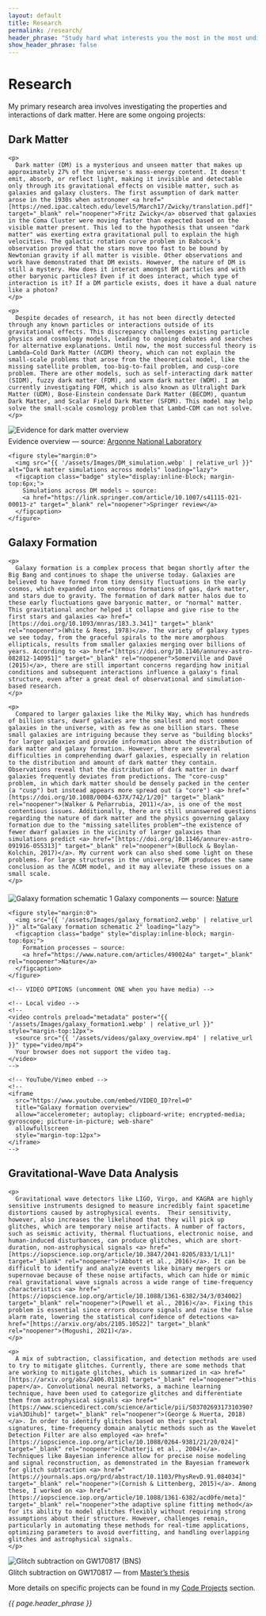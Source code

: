```yaml
---
layout: default
title: Research
permalink: /research/
header_phrase: "Study hard what interests you the most in the most undisciplined, irreverent, and original manner possible. - Richard Feynman"
show_header_phrase: false
---
```


<h1>Research</h1>

<p>My primary research area involves investigating the properties and interactions of dark matter. Here are some ongoing projects:</p>

<!-- ========== Topic 1: text left | media right ========== -->
<section class="research-section">
  <div class="content">
    <h2>Dark Matter</h2>

    <p>
      Dark matter (DM) is a mysterious and unseen matter that makes up approximately 27% of the universe's mass-energy content. It doesn't emit, absorb, or reflect light, making it invisible and detectable only through its gravitational effects on visible matter, such as galaxies and galaxy clusters. The first assumption of dark matter arose in the 1930s when astronomer <a href="[https://ned.ipac.caltech.edu/level5/March17/Zwicky/translation.pdf]" target="_blank" rel="noopener">Fritz Zwicky</a> observed that galaxies in the Coma Cluster were moving faster than expected based on the visible matter present. This led to the hypothesis that unseen "dark matter" was exerting extra gravitational pull to explain the high velocities. The galactic rotation curve problem in Babcock's observation proved that the stars move too fast to be bound by Newtonian gravity if all matter is visible. Other observations and work have demonstrated that DM exists. However, the nature of DM is still a mystery. How does it interact amongst DM particles and with other baryonic particles? Even if it does interact, which type of interaction is it? If a DM particle exists, does it have a dual nature like a photon?
    </p>

    <p>
      Despite decades of research, it has not been directly detected through any known particles or interactions outside of its gravitational effects. This discrepancy challenges existing particle physics and cosmology models, leading to ongoing debates and searches for alternative explanations. Until now, the most successful theory is Lambda—Cold Dark Matter (ΛCDM) theory, which can not explain the small-scale problems that arose from the theoretical model, like the missing satellite problem, too-big-to-fail problem, and cusp-core problem. There are other models, such as self-interacting dark matter (SIDM), fuzzy dark matter (FDM), and warm dark matter (WDM). I am currently investigating FDM, which is also known as Ultralight Dark Matter (UDM), Bose-Einstein condensate Dark Matter (BECDM), quantum Dark Matter, and Scalar Field Dark Matter (SFDM). This model may help solve the small-scale cosmology problem that Lambd-CDM can not solve.
    </p>
  </div>

  <div class="media">
    <figure style="margin:0 0 12px 0">
      <img src="{{ '/assets/Images/DM_existence.jpg' | relative_url }}" alt="Evidence for dark matter overview" loading="lazy">
      <figcaption class="badge" style="display:inline-block; margin-top:6px;">
        Evidence overview — source:
        <a href="https://www.anl.gov/science-101/dark-matter-and-dark-energy" target="_blank" rel="noopener">Argonne National Laboratory</a>
      </figcaption>
    </figure>

    <figure style="margin:0">
      <img src="{{ '/assets/Images/DM_simulation.webp' | relative_url }}" alt="Dark matter simulations across models" loading="lazy">
      <figcaption class="badge" style="display:inline-block; margin-top:6px;">
        Simulations across DM models — source:
        <a href="https://link.springer.com/article/10.1007/s41115-021-00013-z" target="_blank" rel="noopener">Springer review</a>
      </figcaption>
    </figure>
  </div>
</section>

<!-- ========== Topic 2: media left | text right (.flip) ========== -->
<section id="galaxy-formation" class="research-section flip">
  <div class="content">
    <h2>Galaxy Formation</h2>

    <p>
      Galaxy formation is a complex process that began shortly after the Big Bang and continues to shape the universe today. Galaxies are believed to have formed from tiny density fluctuations in the early cosmos, which expanded into enormous formations of gas, dark matter, and stars due to gravity. The formation of dark matter halos due to these early fluctuations gave baryonic matter, or "normal" matter. This gravitational anchor helped it collapse and give rise to the first stars and galaxies <a> href="[https://doi.org/10.1093/mnras/183.3.341]" target="_blank" rel="noopener">(White & Rees, 1978)</a>. The variety of galaxy types we see today, from the graceful spirals to the more amorphous ellipticals, results from smaller galaxies merging over billions of years. According to <a> href="[https://doi.org/10.1146/annurev-astro-082812-140951]" target="_blank" rel="noopener">Somerville and Davé (2015)</a>, there are still important concerns regarding how initial conditions and subsequent interactions influence a galaxy's final structure, even after a great deal of observational and simulation-based research.
    </p>

    <p>
      Compared to larger galaxies like the Milky Way, which has hundreds of billion stars, dwarf galaxies are the smallest and most common galaxies in the universe, with as few as one billion stars. These small galaxies are intriguing because they serve as "building blocks" for larger galaxies and provide information about the distribution of dark matter and galaxy formation. However, there are several difficulties in comprehending dwarf galaxies, especially in relation to the distribution and amount of dark matter they contain. Observations reveal that the distribution of dark matter in dwarf galaxies frequently deviates from predictions. The "core-cusp" problem, in which dark matter should be densely packed in the center (a "cusp") but instead appears more spread out (a "core") <a> href="[https://doi.org/10.1088/0004-637X/742/1/20]" target="_blank" rel="noopener">(Walker & Peñarrubia, 2011)</a>, is one of the most contentious issues. Additionally, there are still unanswered questions regarding the nature of dark matter and the physics governing galaxy formation due to the "missing satellites problem"—the existence of fewer dwarf galaxies in the vicinity of larger galaxies than simulations predict <a> href="[https://doi.org/10.1146/annurev-astro-091916-055313]" target="_blank" rel="noopener">(Bullock & Boylan-Kolchin, 2017)</a>. My current work can also shed some light on these problems. For large structures in the universe, FDM produces the same conclusion as the ΛCDM model, and it may alleviate these issues on a small scale.
    </p>
  </div>

  <div class="media">
    <!-- IMAGE OPTION (default) -->
    <figure style="margin:0 0 12px 0">
      <img src="{{ '/assets/Images/galaxy_formation1.webp' | relative_url }}" alt="Galaxy formation schematic 1" loading="lazy">
      <figcaption class="badge" style="display:inline-block; margin-top:6px;">
        Galaxy components — source:
        <a href="https://www.nature.com/articles/490024a" target="_blank" rel="noopener">Nature</a>
      </figcaption>
    </figure>

    <figure style="margin:0">
      <img src="{{ '/assets/Images/galaxy_formation2.webp' | relative_url }}" alt="Galaxy formation schematic 2" loading="lazy">
      <figcaption class="badge" style="display:inline-block; margin-top:6px;">
        Formation processes — source:
        <a href="https://www.nature.com/articles/490024a" target="_blank" rel="noopener">Nature</a>
      </figcaption>
    </figure>

    <!-- VIDEO OPTIONS (uncomment ONE when you have media) -->

    <!-- Local video -->
    <!--
    <video controls preload="metadata" poster="{{ '/assets/Images/galaxy_formation1.webp' | relative_url }}" style="margin-top:12px">
      <source src="{{ '/assets/videos/galaxy_overview.mp4' | relative_url }}" type="video/mp4">
      Your browser does not support the video tag.
    </video>
    -->

    <!-- YouTube/Vimeo embed -->
    <!--
    <iframe
      src="https://www.youtube.com/embed/VIDEO_ID?rel=0"
      title="Galaxy formation overview"
      allow="accelerometer; autoplay; clipboard-write; encrypted-media; gyroscope; picture-in-picture; web-share"
      allowfullscreen
      style="margin-top:12px">
    </iframe>
    -->
  </div>
</section>

<!-- ========== Topic 3: text left | media right ========== -->
<section class="research-section">
  <div class="content">
    <h2>Gravitational-Wave Data Analysis</h2>

    <p>
      Gravitational wave detectors like LIGO, Virgo, and KAGRA are highly sensitive instruments designed to measure incredibly faint spacetime distortions caused by astrophysical events.  Their sensitivity, however, also increases the likelihood that they will pick up glitches, which are temporary noise artifacts. A number of factors, such as seismic activity, thermal fluctuations, electronic noise, and human-induced disturbances, can produce glitches, which are short-duration, non-astrophysical signals <a> href="[https://iopscience.iop.org/article/10.3847/2041-8205/833/1/L1]" target="_blank" rel="noopener">(Abbott et al., 2016)</a>. It can be difficult to identify and analyze events like binary mergers or supernovae because of these noise artifacts, which can hide or mimic real gravitational wave signals across a wide range of time-frequency characteristics <a> href="[https://iopscience.iop.org/article/10.1088/1361-6382/34/3/034002] target="_blank" rel="noopener">(Powell et al., 2016)</a>. Fixing this problem is essential since errors obscure signals and raise the false alarm rate, lowering the statistical confidence of detections <a> href="[https://arxiv.org/abs/2105.10522]" target="_blank" rel="noopener">(Mogushi, 2021)</a>.
    </p>

    <p>
      A mix of subtraction, classification, and detection methods are used to try to mitigate glitches. Currently, there are some methods that are working to mitigate glitches, which is summarized in <a> href="[https://arxiv.org/abs/2406.01318] target="_blank" rel="noopener">this paper</a>. Convolutional neural networks, a machine learning technique, have been used to categorize glitches and differentiate them from astrophysical signals <a> href="[https://www.sciencedirect.com/science/article/pii/S0370269317310390?via%3Dihub]" target="_blank" rel="noopener">(George & Huerta, 2018)</a>. In order to identify glitches based on their spectral signatures, time-frequency domain analytic methods such as the Wavelet Detection Filter are also employed <a> href="[https://iopscience.iop.org/article/10.1088/0264-9381/21/20/024]" target="_blank" rel="noopener">(Chatterji et al., 2004)</a>. Techniques like Bayesian inference allow for precise noise modeling and signal reconstruction, as demonstrated in the Bayesian framework for glitch subtraction <a> href="[https://journals.aps.org/prd/abstract/10.1103/PhysRevD.91.084034]" target="_blank" rel="noopener">(Cornish & Littenberg, 2015)</a>. Among these, I worked on <a> href="[https://iopscience.iop.org/article/10.1088/1361-6382/acd0fe/meta]" target="_blank" rel="noopener">the adaptive spline fitting method</a> for its ability to model glitches flexibly without requiring strong assumptions about their structure. However, challenges remain, particularly in automating these methods for real-time applications, optimizing parameters to avoid overfitting, and handling overlapping glitches and astrophysical signals.
    </p>
  </div>

  <div class="media">
    <figure style="margin:0">
      <img src="{{ '/assets/Images/glitch_GW170817.png' | relative_url }}" alt="Glitch subtraction on GW170817 (BNS)" loading="lazy">
      <figcaption class="badge" style="display:inline-block; margin-top:6px;">
        Glitch subtraction on GW170817 — from
        <a href="https://www.proquest.com/openview/7f68a2c9fc2972f4eb08e0d1a8fcbd2e/1?cbl=18750&diss=y&pq-origsite=gscholar" target="_blank" rel="noopener">Master’s thesis</a>
      </figcaption>
    </figure>
  </div>
</section>

<p>More details on specific projects can be found in my <a href="{{ '/code/' | relative_url }}">Code Projects</a> section.</p>

<!-- Quote moved to the bottom only -->
<aside class="prose quote-callout">
  <em>{{ page.header_phrase }}</em>
</aside>

